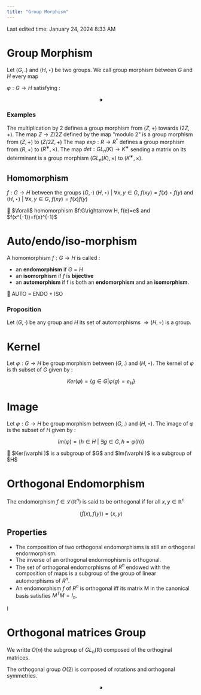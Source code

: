 ```yaml
---
title: "Group Morphism"
---
```

Last edited time: January 24, 2024 8:33 AM

# Group Morphism

Let $(G,.)$ and $(H,\star)$ be two groups. We call group morphism between $G$ and $H$ every map

 $\varphi : G → H$ satisfying :

$$
⁍
$$

### Examples

The multiplication by $2$ defines a group morphism from $(Z, +)$ towards $(2Z, +)$.
The map $Z → Z/2Z$ defined by the map "modulo  $2$" is a group morphism from $(Z, +)$ to $(Z/2Z, +)$
The map $exp : R → R^*$ defines a group morphism from $(R, +)$ to $(R^∗, ×)$.
The map $det : GL_n(K) → K^∗$
 sending a matrix on its determinant is a group
morphism $(GL_n(K), ×)$ to $(K^∗, ×)$.

## Homomorphism

$f:G\rightarrow H$ between the groups $(G,\cdot )$ $(H,\star ) \ |\ \forall x,y\in G,\ f(xy)=f(x)\star f(y)$ and $(H,\star ) \ |\ \forall x,y\in G,\ f(xy)=f(x)f(y)$

<aside>
💫 $\forall$ homomorphism  $f:G\rightarrow H, f(e)=e$   and  $f(x^{-1})=f(x)^{-1}$

</aside>

# Auto/endo/iso-morphism

A homomorphism $f : G → H$ is called :

- an **endomorphism** if $G = H$
- an **isomorphism** if $f$ is **bijective**
- an **automorphism** if f is both an **endomorphism** and an **isomorphism**.

<aside>
🧠 AUTO = ENDO + ISO

</aside>

### Proposition

Let $(G,\cdot )$ be any group and $H$ its set of automorphisms $\Longrightarrow (H,\circ )$ is a group.

# Kernel

Let $\varphi : G → H$  be group morphism between $(G,.)$ and $(H,\star)$. The kernel of $\varphi$ is th subset of $G$ given by :

$$
Ker(\varphi )=\{ g\in G | \varphi (g)=e_H \}
$$

# Image

Let $\varphi : G → H$  be group morphism between $(G,.)$ and $(H,\star)$. The image of $\varphi$ is the subset of $H$ given by :

$$
Im(\varphi )=\{ h \in H\ |\  \exists g \in G, h=\varphi (h)\}
$$

<aside>
📌 $Ker(\varphi )$ is a subgroup of $G$ and $Im(\varphi )$ is a subgroup of $H$

</aside>

# Orthogonal Endomorphism

The endomorphism $f\in \mathcal{L} (\mathbb{R}^n)$ is said to be orthogonal if for all $x,y\in \mathbb{R}^n$

$$
\langle f(x),f(y) \rangle = \langle x,y\rangle
$$

## Properties

- The composition of two orthogonal endomorphisms is still an orthogonal endormorphism.
- The inverse of an orthogonal endormophism is orthogonal.
- The set of orthogonal endomorphisms of $R^n$ endowed with the composition of maps is a subgroup of the group of linear automorphisms of $R^n$.
- An endomorphism $f$ of $R^n$ is orthogonal iff its matrix M in the canonical basis satisfies $M^TM = I_n$.

I

# Orthogonal matrices Group

We writte $O(n)$ the subgroup of $GL_n(\mathbb{R})$ composed of the orthoginal matrices.

The orthogonal group $O(2)$ is composed of rotations and orthogonal symmetries.

$$
⁍
$$
